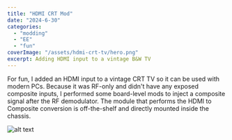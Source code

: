 ```yaml
---
title: "HDMI CRT Mod"
date: "2024-6-30"
categories:
  - "modding"
  - "EE"
  - "fun"
coverImage: "/assets/hdmi-crt-tv/hero.png"
excerpt: Adding HDMI input to a vintage B&W TV
---
```


For fun, I added an HDMI input to a vintage CRT TV so it can be used with modern PCs. Because it was RF-only and didn't have any exposed composite inputs, I performed some board-level mods to inject a composite signal after the RF demodulator. The module that performs the HDMI to Composite conversion is off-the-shelf and directly mounted inside the chassis.

![alt text](/portfolio/assets/hdmi-crt-tv/crt-board.jpg)
